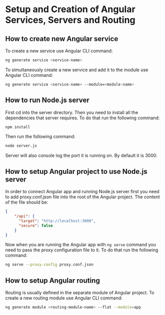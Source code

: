 # Setup and Creation of Angular Services, Servers and Routing

## How to create new Angular service

To create a new service use Angular CLI command:

```bash
ng generate service <service-name>
```
To simultaneously create a new service and add it to the module use Angular CLI command:

```bash
ng generate service <service-name> --module=<module-name>
```

## How to run Node.js server

First cd into the server directory. Then you need to install all the dependencies that server requires. To do that run the following command:

```bash
npm install
```

Then run the following command:

```bash
node server.js
```

Server will also console log the port it is running on. By default it is 3000.

## How to setup Angular project to use Node.js server

In order to connect Angular app and running Node.js server first you need to add proxy.conf.json file into the root of the Angular project. The content of the file should be:

```json
{
    "/api": {
      "target": "http://localhost:3000",
      "secure": false
    }
}
```

Now when you are running the Angular app with `ng serve` command you need to pass the proxy configuration file to it. To do that run the following command:

```bash
ng serve --proxy-config proxy.conf.json
```

## How to setup Angular routing

Routing is usually defined in the separate module of Angular project. To create a new routing module use Angular CLI command:

```bash
ng generate module <routing-module-name> --flat --module=app
```


